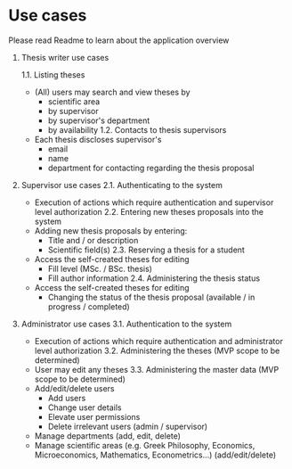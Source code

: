 # Use cases

Please read Readme to learn about the application overview

1. Thesis writer use cases

	1.1. Listing theses
	- (All) users may search and view theses by 
	     * scientific area 
		 * by supervisor
		 * by supervisor's department
		 * by availability
	1.2. Contacts to thesis supervisors
	- Each thesis discloses supervisor's
	   * email
	   * name
	   * department
	   for contacting regarding the thesis proposal

2. Supervisor use cases
	2.1. Authenticating to the system
	- Execution of actions which require authentication and supervisor level authorization
	2.2. Entering new theses proposals into the system
	- Adding new thesis proposals by entering:
		* Title and / or description
		* Scientific field(s)
	2.3. Reserving a thesis for a student
	- Access the self-created theses for editing
	    * Fill level (MSc. / BSc. thesis)
		* Fill author information
	2.4. Administering the thesis status
	- Access the self-created theses for editing	
		* Changing the status of the thesis proposal (available / in progress / completed)

3. Administrator use cases
	3.1. Authentication to the system
	- Execution of actions which require authentication and administrator level authorization
	3.2. Administering the theses (MVP scope to be determined)
	- User may edit any theses
	3.3. Administering the master data (MVP scope to be determined)
	- Add/edit/delete users 
	    * Add users
		* Change user details
		* Elevate user permissions
		* Delete irrelevant users (admin / supervisor)
	- Manage departments (add, edit, delete)
	- Manage scientific areas (e.g. Greek Philosophy, Economics, Microeconomics, Mathematics, Econometrics...) (add/edit/delete)
